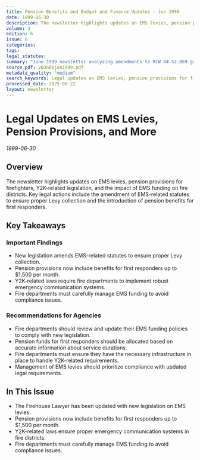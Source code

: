 ```yaml
---
title: Pension Benefits and Budget and Finance Updates - Jun 1999
date: 1999-06-30
description: The newsletter highlights updates on EMS levies, pension provisions for firefighters, Y2K-related legislation, and the impact of EMS funding on fire districts. Key legal actions include the amendment of EMS-related statutes to ensure proper Levy collection and the introduction of pension benefits for first responders.
volume: 3
edition: 6
issue: 6
categories: 
tags: 
legal_statutes: 
summary: "June 1999 newsletter analyzing amendments to RCW 84.52.069 governing EMS levy collection procedures for fire districts, examining new firefighters' pension provisions under RCW 41.24 providing monthly benefits up to $1,500 for first responders, addressing Y2K compliance requirements for emergency communication systems, and establishing EMS funding management protocols to prevent statutory violations and legal challenges."
source_pdf: v03n06jun1999.pdf
metadata_quality: "medium"
search_keywords: Legal updates on EMS levies, pension provisions for firefighters, Y2K-related legislation, and the impact of EMS funding on fire districts. Key legal actions include the amendment of EMS-related statu...
processed_date: 2025-08-22
layout: newsletter
---
```



# Legal Updates on EMS Levies, Pension Provisions, and More

*1999-06-30*

## Overview

The newsletter highlights updates on EMS levies, pension provisions for firefighters, Y2K-related legislation, and the impact of EMS funding on fire districts. Key legal actions include the amendment of EMS-related statutes to ensure proper Levy collection and the introduction of pension benefits for first responders.

## Key Takeaways

### Important Findings

- New legislation amends EMS-related statutes to ensure proper Levy collection.
- Pension provisions now include benefits for first responders up to $1,500 per month.
- Y2K-related laws require fire departments to implement robust emergency communication systems.
- Fire departments must carefully manage EMS funding to avoid compliance issues.

### Recommendations for Agencies

- Fire departments should review and update their EMS funding policies to comply with new legislation.
- Pension funds for first responders should be allocated based on accurate information about service durations.
- Fire departments must ensure they have the necessary infrastructure in place to handle Y2K-related requirements.
- Management of EMS levies should prioritize compliance with updated legal requirements.

## In This Issue

- The Firehouse Lawyer has been updated with new legislation on EMS levies.
- Pension provisions now include benefits for first responders up to $1,500 per month.
- Y2K-related laws ensure proper emergency communication systems in fire districts.
- Fire departments must carefully manage EMS funding to avoid compliance issues.

